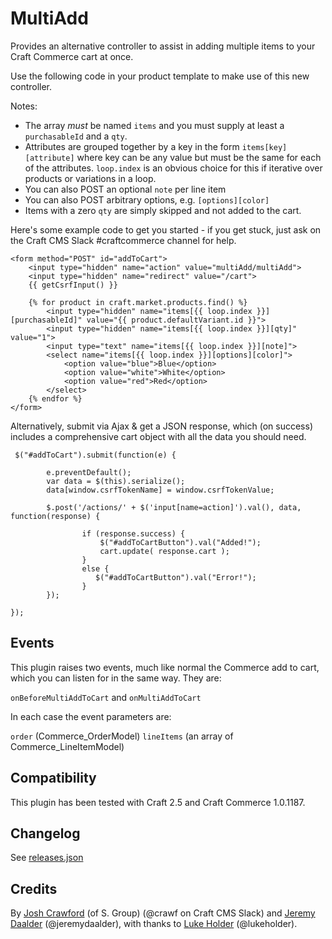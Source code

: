 # MultiAdd

Provides an alternative controller to assist in adding multiple items to your Craft Commerce cart at once.

Use the following code in your product template to make use of this new controller.  

Notes:

* The array *must* be named `items` and you must supply at least a `purchasableId` and a `qty`. 
* Attributes are grouped together by a key in the form `items[key][attribute]` where key can be any value but must be the same for each of the attributes.  `loop.index` is an obvious choice for this if iterative over products or variations in a loop. 
* You can also POST an optional `note` per line item
* You can also POST arbitrary options, e.g. `[options][color]`
* Items with a zero `qty` are simply skipped and not added to the cart. 

Here's some example code to get you started - if you get stuck, just ask on the Craft CMS Slack #craftcommerce channel for help.

```
<form method="POST" id="addToCart">
    <input type="hidden" name="action" value="multiAdd/multiAdd">
    <input type="hidden" name="redirect" value="/cart">
    {{ getCsrfInput() }}

    {% for product in craft.market.products.find() %}
	    <input type="hidden" name="items[{{ loop.index }}][purchasableId]" value="{{ product.defaultVariant.id }}">
        <input type="hidden" name="items[{{ loop.index }}][qty]" value="1">
        <input type="text" name="items[{{ loop.index }}][note]">
        <select name="items[{{ loop.index }}][options][color]">
            <option value="blue">Blue</option>
            <option value="white">White</option>
            <option value="red">Red</option>
        </select>
    {% endfor %}
</form>
```

Alternatively, submit via Ajax & get a JSON response, which (on success) includes a comprehensive cart object with all the data you should need.

```
 $("#addToCart").submit(function(e) {

        e.preventDefault();
        var data = $(this).serialize();
        data[window.csrfTokenName] = window.csrfTokenValue;

        $.post('/actions/' + $('input[name=action]').val(), data, function(response) {

                if (response.success) {
                    $("#addToCartButton").val("Added!");
                    cart.update( response.cart );
                } 
                else {
                   $("#addToCartButton").val("Error!");
                }
        });
        
});
```

## Events

This plugin raises two events, much like normal the Commerce add to cart, which you can listen for in the same way.  They are:

`onBeforeMultiAddToCart` and `onMultiAddToCart`

In each case the event parameters are:

`order` (Commerce_OrderModel)
`lineItems` (an array of Commerce_LineItemModel)

## Compatibility

This plugin has been tested with Craft 2.5 and Craft Commerce 1.0.1187.

## Changelog

See [releases.json](https://raw.githubusercontent.com/engram-design/MultiAdd/master/releases.json)

## Credits

By [Josh Crawford](https://github.com/engram-design) (of S. Group) (@crawf on Craft CMS Slack) and [Jeremy Daalder](https://github.com/bossanova808) (@jeremydaalder), with thanks to [Luke Holder](https://github.com/lukeholder) (@lukeholder).
